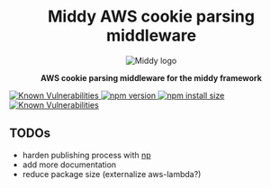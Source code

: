 <div align="center">
  <h1>Middy AWS cookie parsing middleware</h1>
  <img alt="Middy logo" src="https://raw.githubusercontent.com/wingleung/middy-cookie-parser/main/docs/img/middy-logo.svg"/>
  <p><strong>AWS cookie parsing middleware for the middy framework</strong></p>
</div>
<p>
  <a href="https://github.com/wingleung/middy-cookie-parser/actions/workflows/test.yml">
    <img src="https://github.com/wingleung/middy-cookie-parser/actions/workflows/test.yml/badge.svg" alt="Known Vulnerabilities" data-canonical-src="https://snyk.io/test/github/wingleung/middy-cookie-parser" style="max-width:100%;">
  </a>
  <a href="https://www.npmjs.com/package/middy-cookie-parser?activeTab=versions">
    <img src="https://badge.fury.io/js/middy-cookie-parser.svg" alt="npm version" style="max-width:100%;">
  </a>
  <a href="https://packagephobia.com/result?p=middy-cookie-parser">
    <img src="https://packagephobia.com/badge?p=middy-cookie-parser" alt="npm install size" style="max-width:100%;">
  </a>
  <a href="https://snyk.io/test/github/wingleung/middy-cookie-parser">
    <img src="https://snyk.io/test/github/wingleung/middy-cookie-parser/badge.svg" alt="Known Vulnerabilities" data-canonical-src="https://snyk.io/test/github/wingleung/middy-cookie-parser" style="max-width:100%;">
  </a>
</p>

## TODOs
- harden publishing process with [np](https://github.com/sindresorhus/np)
- add more documentation
- reduce package size (externalize aws-lambda?)
